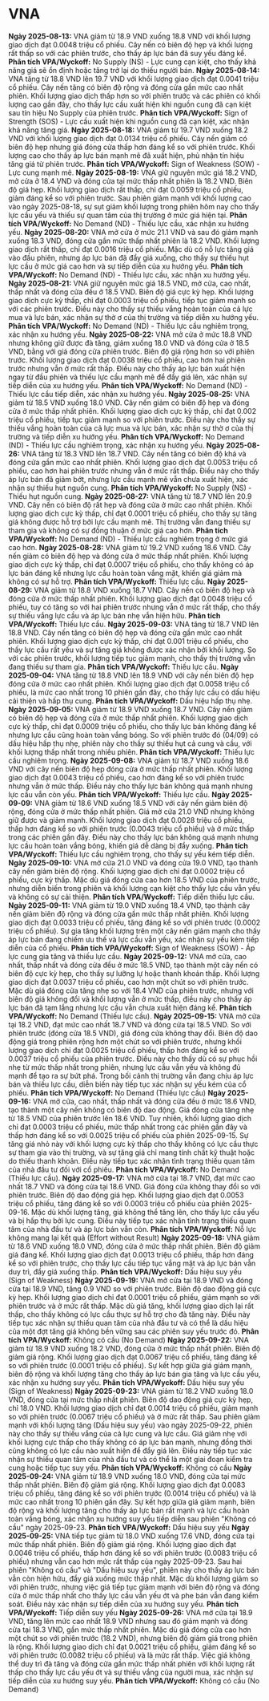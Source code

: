 # VNA

**Ngày 2025-08-13:** VNA giảm từ 18.9 VND xuống 18.8 VND với khối lượng giao dịch đạt 0.0048 triệu cổ phiếu. Cây nến có biên độ hẹp và khối lượng rất thấp so với các phiên trước, cho thấy áp lực bán đã suy yếu đáng kể. **Phân tích VPA/Wyckoff:** No Supply (NS) - Lực cung cạn kiệt, cho thấy khả năng giá sẽ ổn định hoặc tăng trở lại do thiếu người bán.
**Ngày 2025-08-14:** VNA tăng từ 18.8 VND lên 19.7 VND với khối lượng giao dịch đạt 0.0041 triệu cổ phiếu. Cây nến tăng có biên độ rộng và đóng cửa gần mức cao nhất phiên. Khối lượng giao dịch thấp hơn so với phiên trước và các phiên có khối lượng cao gần đây, cho thấy lực cầu xuất hiện khi nguồn cung đã cạn kiệt sau tín hiệu No Supply của phiên trước. **Phân tích VPA/Wyckoff:** Sign of Strength (SOS) - Lực cầu xuất hiện khi nguồn cung đã cạn kiệt, xác nhận khả năng tăng giá.
**Ngày 2025-08-18:** VNA giảm từ 19.7 VND xuống 18.2 VND với khối lượng giao dịch đạt 0.0134 triệu cổ phiếu. Cây nến giảm có biên độ hẹp nhưng giá đóng cửa thấp hơn đáng kể so với phiên trước. Khối lượng cao cho thấy áp lực bán mạnh mẽ đã xuất hiện, phủ nhận tín hiệu tăng giá từ phiên trước. **Phân tích VPA/Wyckoff:** Sign of Weakness (SOW) - Lực cung mạnh mẽ.
**Ngày 2025-08-19:** VNA giữ nguyên mức giá 18.2 VND, mở cửa ở 18.4 VND và đóng cửa tại mức thấp nhất phiên là 18.2 VND. Biên độ giá hẹp. Khối lượng giao dịch rất thấp, chỉ đạt 0.0059 triệu cổ phiếu, giảm đáng kể so với phiên trước. Sau phiên giảm mạnh với khối lượng cao vào ngày 2025-08-18, sự sụt giảm khối lượng trong phiên hôm nay cho thấy lực cầu yếu và thiếu sự quan tâm của thị trường ở mức giá hiện tại. **Phân tích VPA/Wyckoff:** No Demand (ND) - Thiếu lực cầu, xác nhận xu hướng yếu.
**Ngày 2025-08-20:** VNA mở cửa ở mức 21.1 VND và sau đó giảm mạnh xuống 18.3 VND, đóng cửa gần mức thấp nhất phiên là 18.2 VND. Khối lượng giao dịch rất thấp, chỉ đạt 0.0016 triệu cổ phiếu. Mặc dù có nỗ lực tăng giá vào đầu phiên, nhưng áp lực bán đã đẩy giá xuống, cho thấy sự thiếu hụt lực cầu ở mức giá cao hơn và sự tiếp diễn của xu hướng yếu. **Phân tích VPA/Wyckoff:** No Demand (ND) - Thiếu lực cầu, xác nhận xu hướng yếu.
**Ngày 2025-08-21:** VNA giữ nguyên mức giá 18.5 VND, mở cửa, cao nhất, thấp nhất và đóng cửa đều ở 18.5 VND. Biên độ giá cực kỳ hẹp. Khối lượng giao dịch cực kỳ thấp, chỉ đạt 0.0003 triệu cổ phiếu, tiếp tục giảm mạnh so với các phiên trước. Điều này cho thấy sự thiếu vắng hoàn toàn của cả lực mua và lực bán, xác nhận sự thờ ơ của thị trường và tiếp diễn xu hướng yếu. **Phân tích VPA/Wyckoff:** No Demand (ND) - Thiếu lực cầu nghiêm trọng, xác nhận xu hướng yếu.
**Ngày 2025-08-22:** VNA mở cửa ở mức 18.8 VND nhưng không giữ được đà tăng, giảm xuống 18.0 VND và đóng cửa ở 18.5 VND, bằng với giá đóng cửa phiên trước. Biên độ giá rộng hơn so với phiên trước. Khối lượng giao dịch đạt 0.0038 triệu cổ phiếu, cao hơn hai phiên trước nhưng vẫn ở mức rất thấp. Điều này cho thấy áp lực bán xuất hiện ngay từ đầu phiên và thiếu lực cầu mạnh mẽ để đẩy giá lên, xác nhận sự tiếp diễn của xu hướng yếu. **Phân tích VPA/Wyckoff:** No Demand (ND) - Thiếu lực cầu tiếp diễn, xác nhận xu hướng yếu.
**Ngày 2025-08-25:** VNA giảm từ 18.5 VND xuống 18.0 VND. Cây nến giảm có biên độ hẹp và đóng cửa ở mức thấp nhất phiên. Khối lượng giao dịch cực kỳ thấp, chỉ đạt 0.002 triệu cổ phiếu, tiếp tục giảm mạnh so với phiên trước. Điều này cho thấy sự thiếu vắng hoàn toàn của cả lực mua và lực bán, xác nhận sự thờ ơ của thị trường và tiếp diễn xu hướng yếu. **Phân tích VPA/Wyckoff:** No Demand (ND) - Thiếu lực cầu nghiêm trọng, xác nhận xu hướng yếu.
**Ngày 2025-08-26:** VNA tăng từ 18.3 VND lên 18.7 VND. Cây nến tăng có biên độ khá và đóng cửa gần mức cao nhất phiên. Khối lượng giao dịch đạt 0.0053 triệu cổ phiếu, cao hơn hai phiên trước nhưng vẫn ở mức rất thấp. Điều này cho thấy áp lực bán đã giảm bớt, nhưng lực cầu mạnh mẽ vẫn chưa xuất hiện, xác nhận sự thiếu hụt nguồn cung. **Phân tích VPA/Wyckoff:** No Supply (NS) - Thiếu hụt nguồn cung.
**Ngày 2025-08-27:** VNA tăng từ 18.7 VND lên 20.9 VND. Cây nến có biên độ rất hẹp và đóng cửa ở mức cao nhất phiên. Khối lượng giao dịch cực kỳ thấp, chỉ đạt 0.0001 triệu cổ phiếu, cho thấy sự tăng giá không được hỗ trợ bởi lực cầu mạnh mẽ. Thị trường vẫn đang thiếu sự tham gia và không có sự đồng thuận ở mức giá cao hơn. **Phân tích VPA/Wyckoff:** No Demand (ND) - Thiếu lực cầu nghiêm trọng ở mức giá cao hơn.
**Ngày 2025-08-28:** VNA giảm từ 19.2 VND xuống 18.6 VND. Cây nến giảm có biên độ hẹp và đóng cửa ở mức thấp nhất phiên. Khối lượng giao dịch cực kỳ thấp, chỉ đạt 0.0007 triệu cổ phiếu, cho thấy không có áp lực bán đáng kể nhưng lực cầu hoàn toàn vắng mặt, khiến giá giảm mà không có sự hỗ trợ. **Phân tích VPA/Wyckoff:** Thiếu lực cầu.
**Ngày 2025-08-29:** VNA giảm từ 18.8 VND xuống 18.7 VND. Cây nến có biên độ hẹp và đóng cửa ở mức thấp nhất phiên. Khối lượng giao dịch đạt 0.0048 triệu cổ phiếu, tuy có tăng so với hai phiên trước nhưng vẫn ở mức rất thấp, cho thấy sự thiếu vắng lực cầu và áp lực bán nhẹ vẫn hiện hữu. **Phân tích VPA/Wyckoff:** Thiếu lực cầu.
**Ngày 2025-09-03:** VNA tăng từ 18.7 VND lên 18.8 VND. Cây nến tăng có biên độ hẹp và đóng cửa gần mức cao nhất phiên. Khối lượng giao dịch cực kỳ thấp, chỉ đạt 0.001 triệu cổ phiếu, cho thấy lực cầu rất yếu và sự tăng giá không được xác nhận bởi khối lượng. So với các phiên trước, khối lượng tiếp tục giảm mạnh, cho thấy thị trường vẫn đang thiếu sự tham gia. **Phân tích VPA/Wyckoff:** Thiếu lực cầu.
**Ngày 2025-09-04:** VNA tăng từ 18.8 VND lên 18.9 VND với cây nến biên độ hẹp đóng cửa ở mức cao nhất phiên. Khối lượng giao dịch đạt 0.0058 triệu cổ phiếu, là mức cao nhất trong 10 phiên gần đây, cho thấy lực cầu có dấu hiệu cải thiện và hấp thụ cung. **Phân tích VPA/Wyckoff:** Dấu hiệu hấp thụ nhẹ.
**Ngày 2025-09-05:** VNA giảm từ 18.9 VND xuống 18.7 VND. Cây nến giảm có biên độ hẹp và đóng cửa ở mức thấp nhất phiên. Khối lượng giao dịch cực kỳ thấp, chỉ đạt 0.0009 triệu cổ phiếu, cho thấy lực bán không đáng kể nhưng lực cầu cũng hoàn toàn vắng bóng. So với phiên trước đó (04/09) có dấu hiệu hấp thụ nhẹ, phiên này cho thấy sự thiếu hụt cả cung và cầu, với khối lượng thấp nhất trong nhiều phiên. **Phân tích VPA/Wyckoff:** Thiếu lực cầu nghiêm trọng.
**Ngày 2025-09-08:** VNA giảm từ 18.7 VND xuống 18.6 VND với cây nến biên độ hẹp đóng cửa ở mức thấp nhất phiên. Khối lượng giao dịch đạt 0.0043 triệu cổ phiếu, cao hơn đáng kể so với phiên trước nhưng vẫn ở mức thấp. Điều này cho thấy lực bán không quá mạnh nhưng lực cầu vẫn còn yếu. **Phân tích VPA/Wyckoff:** Thiếu lực cầu.
**Ngày 2025-09-09:** VNA giảm từ 18.6 VND xuống 18.5 VND với cây nến giảm biên độ rộng, đóng cửa ở mức thấp nhất phiên. Giá mở cửa 21.0 VND nhưng không giữ được và giảm mạnh. Khối lượng giao dịch đạt 0.0028 triệu cổ phiếu, thấp hơn đáng kể so với phiên trước (0.0043 triệu cổ phiếu) và ở mức thấp trong các phiên gần đây. Điều này cho thấy lực bán không quá mạnh nhưng lực cầu hoàn toàn vắng bóng, khiến giá dễ dàng bị đẩy xuống. **Phân tích VPA/Wyckoff:** Thiếu lực cầu nghiêm trọng, cho thấy sự yếu kém tiếp diễn.
**Ngày 2025-09-10:** VNA mở cửa 21.0 VND và đóng cửa 19.0 VND, tạo thành cây nến giảm biên độ rộng. Khối lượng giao dịch chỉ đạt 0.0002 triệu cổ phiếu, cực kỳ thấp. Mặc dù giá đóng cửa cao hơn 18.5 VND của phiên trước, nhưng diễn biến trong phiên và khối lượng cạn kiệt cho thấy lực cầu vẫn yếu và không có sự cải thiện. **Phân tích VPA/Wyckoff:** Tiếp diễn thiếu lực cầu.
**Ngày 2025-09-11:** VNA giảm từ 19.0 VND xuống 18.4 VND, tạo thành cây nến giảm biên độ rộng và đóng cửa gần mức thấp nhất phiên. Khối lượng giao dịch đạt 0.0033 triệu cổ phiếu, tăng đáng kể so với phiên trước (0.0002 triệu cổ phiếu). Sự gia tăng khối lượng trên một cây nến giảm mạnh cho thấy áp lực bán đang chiếm ưu thế và lực cầu vẫn yếu, xác nhận sự yếu kém tiếp diễn của cổ phiếu. **Phân tích VPA/Wyckoff:** Sign of Weakness (SOW) - Áp lực cung gia tăng và thiếu lực cầu.
**Ngày 2025-09-12:** VNA mở cửa, cao nhất, thấp nhất và đóng cửa đều ở mức 18.5 VND, tạo thành một cây nến có biên độ cực kỳ hẹp, cho thấy sự lưỡng lự hoặc thanh khoản thấp. Khối lượng giao dịch đạt 0.0037 triệu cổ phiếu, cao hơn một chút so với phiên trước. Mặc dù giá đóng cửa tăng nhẹ so với 18.4 VND của phiên trước, nhưng với biên độ giá không đổi và khối lượng vẫn ở mức thấp, điều này cho thấy áp lực bán đã tạm lắng nhưng lực cầu vẫn chưa xuất hiện đáng kể. **Phân tích VPA/Wyckoff:** No Demand (Thiếu lực cầu).
**Ngày 2025-09-15:** VNA mở cửa tại 18.2 VND, đạt mức cao nhất 18.7 VND và đóng cửa tại 18.5 VND. So với phiên trước (đóng cửa 18.5 VND), giá đóng cửa không thay đổi. Biên độ dao động giá trong phiên rộng hơn một chút so với phiên trước, nhưng khối lượng giao dịch chỉ đạt 0.0025 triệu cổ phiếu, thấp hơn đáng kể so với 0.0037 triệu cổ phiếu của phiên trước. Điều này cho thấy dù có sự phục hồi nhẹ từ mức thấp nhất trong phiên, nhưng lực cầu vẫn yếu và không đủ mạnh để tạo ra sự bứt phá. Trong bối cảnh thị trường vẫn đang chịu áp lực bán và thiếu lực cầu, diễn biến này tiếp tục xác nhận sự yếu kém của cổ phiếu. **Phân tích VPA/Wyckoff:** No Demand (Thiếu lực cầu)
**Ngày 2025-09-16:** VNA mở cửa, cao nhất, thấp nhất và đóng cửa đều ở mức 18.6 VND, tạo thành một cây nến không có biên độ dao động. Giá đóng cửa tăng nhẹ từ 18.5 VND của phiên trước lên 18.6 VND. Tuy nhiên, khối lượng giao dịch chỉ đạt 0.0003 triệu cổ phiếu, mức thấp nhất trong các phiên gần đây và thấp hơn đáng kể so với 0.0025 triệu cổ phiếu của phiên 2025-09-15. Sự tăng giá nhỏ này với khối lượng cực kỳ thấp cho thấy không có lực cầu thực sự tham gia vào thị trường, và sự tăng giá chỉ mang tính chất kỹ thuật hoặc do thiếu thanh khoản. Điều này tiếp tục xác nhận tình trạng thiếu quan tâm của nhà đầu tư đối với cổ phiếu. **Phân tích VPA/Wyckoff:** No Demand (Thiếu lực cầu).
**Ngày 2025-09-17:** VNA mở cửa tại 18.7 VND, đạt mức cao nhất 18.7 VND và đóng cửa tại 18.6 VND. Giá đóng cửa không thay đổi so với phiên trước. Biên độ dao động giá hẹp. Khối lượng giao dịch đạt 0.0053 triệu cổ phiếu, tăng đáng kể so với 0.0003 triệu cổ phiếu của phiên 2025-09-16. Mặc dù khối lượng tăng, giá không thể tăng lên, cho thấy lực cầu yếu và bị hấp thụ bởi lực cung. Điều này tiếp tục xác nhận tình trạng thiếu quan tâm của nhà đầu tư và áp lực bán vẫn còn. **Phân tích VPA/Wyckoff:** Nỗ lực không mang lại kết quả (Effort without Result)
**Ngày 2025-09-18:** VNA giảm từ 18.6 VND xuống 18.0 VND, đóng cửa ở mức thấp nhất phiên. Biên độ giảm giá đáng kể. Khối lượng giao dịch đạt 0.0013 triệu cổ phiếu, thấp hơn đáng kể so với phiên trước, cho thấy lực cầu tiếp tục vắng mặt và áp lực bán vẫn duy trì, đẩy giá xuống thấp. **Phân tích VPA/Wyckoff:** Dấu hiệu suy yếu (Sign of Weakness)
**Ngày 2025-09-19:** VNA mở cửa tại 18.9 VND và đóng cửa tại 18.9 VND, tăng 0.9 VND so với phiên trước. Biên độ dao động giá cực kỳ hẹp. Khối lượng giao dịch chỉ đạt 0.0001 triệu cổ phiếu, giảm mạnh so với phiên trước và ở mức rất thấp. Mặc dù giá tăng, khối lượng giao dịch lại rất thấp, cho thấy không có lực cầu thực sự hỗ trợ cho đà tăng này. Điều này tiếp tục xác nhận sự thiếu quan tâm của nhà đầu tư và có thể là dấu hiệu của một đợt tăng giá không bền vững sau các phiên suy yếu trước đó. **Phân tích VPA/Wyckoff:** Không có cầu (No Demand)
**Ngày 2025-09-22:** VNA giảm từ 18.9 VND xuống 18.2 VND, đóng cửa ở mức thấp nhất phiên. Biên độ giảm giá rộng. Khối lượng giao dịch đạt 0.0067 triệu cổ phiếu, tăng đáng kể so với phiên trước (0.0001 triệu cổ phiếu). Sự kết hợp giữa giá giảm mạnh, biên độ rộng và khối lượng tăng cho thấy áp lực bán gia tăng và lực cầu yếu, xác nhận xu hướng suy yếu. **Phân tích VPA/Wyckoff:** Dấu hiệu suy yếu (Sign of Weakness)
**Ngày 2025-09-23:** VNA giảm từ 18.2 VND xuống 18.0 VND, đóng cửa tại mức thấp nhất phiên. Biên độ dao động giá cực kỳ hẹp, chỉ 18.0 VND. Khối lượng giao dịch chỉ đạt 0.0014 triệu cổ phiếu, giảm mạnh so với phiên trước (0.0067 triệu cổ phiếu) và ở mức rất thấp. Sau phiên giảm mạnh với khối lượng tăng (Dấu hiệu suy yếu) vào ngày 2025-09-22, phiên này cho thấy sự thiếu vắng của cả lực cung và lực cầu. Giá giảm nhẹ với khối lượng cực thấp cho thấy không có áp lực bán mạnh, nhưng đồng thời cũng không có lực cầu nào xuất hiện để đẩy giá lên. Điều này tiếp tục xác nhận sự thiếu quan tâm của nhà đầu tư và có thể là một giai đoạn kiểm tra cung hoặc tiếp tục suy yếu. **Phân tích VPA/Wyckoff:** Không có cầu
**Ngày 2025-09-24:** VNA giảm từ 18.9 VND xuống 18.0 VND, đóng cửa tại mức thấp nhất phiên. Biên độ giảm giá rộng. Khối lượng giao dịch đạt 0.0083 triệu cổ phiếu, tăng đáng kể so với phiên trước (0.0014 triệu cổ phiếu) và là mức cao nhất trong 10 phiên gần đây. Sự kết hợp giữa giá giảm mạnh, biên độ rộng và khối lượng tăng cho thấy áp lực bán rất mạnh và lực cầu hoàn toàn vắng bóng, xác nhận xu hướng suy yếu tiếp diễn sau phiên "Không có cầu" ngày 2025-09-23. **Phân tích VPA/Wyckoff:** Dấu hiệu suy yếu
**Ngày 2025-09-25:** VNA tiếp tục giảm từ 18.0 VND xuống 17.6 VND, đóng cửa tại mức thấp nhất phiên. Biên độ giảm giá rộng. Khối lượng giao dịch đạt 0.0046 triệu cổ phiếu, thấp hơn đáng kể so với phiên trước (0.0083 triệu cổ phiếu) nhưng vẫn cao hơn mức rất thấp của ngày 2025-09-23. Sau hai phiên "Không có cầu" và "Dấu hiệu suy yếu", phiên này cho thấy áp lực bán vẫn còn hiện hữu, đẩy giá xuống mức thấp nhất. Mặc dù khối lượng giảm so với phiên trước, nhưng việc giá tiếp tục giảm mạnh với biên độ rộng và đóng cửa ở mức thấp nhất cho thấy lực cầu vẫn yếu ớt và phe bán vẫn đang kiểm soát. Điều này xác nhận sự tiếp diễn của xu hướng suy yếu. **Phân tích VPA/Wyckoff:** Tiếp diễn suy yếu
**Ngày 2025-09-26:** VNA mở cửa tại 18.9 VND, tăng lên mức cao nhất 18.9 VND nhưng sau đó giảm mạnh và đóng cửa tại 18.3 VND, gần mức thấp nhất phiên. Mặc dù giá đóng cửa cao hơn một chút so với phiên trước (18.2 VND), nhưng biên độ giảm giá trong phiên là rộng. Khối lượng giao dịch chỉ đạt 0.0021 triệu cổ phiếu, giảm đáng kể so với phiên trước (0.0082 triệu cổ phiếu) và là mức rất thấp. Việc giá không thể duy trì đà tăng và đóng cửa gần mức thấp nhất phiên với khối lượng rất thấp cho thấy lực cầu yếu ớt và sự thiếu vắng của người mua, xác nhận sự tiếp diễn của xu hướng suy yếu. **Phân tích VPA/Wyckoff:** Không có cầu (No Demand)
